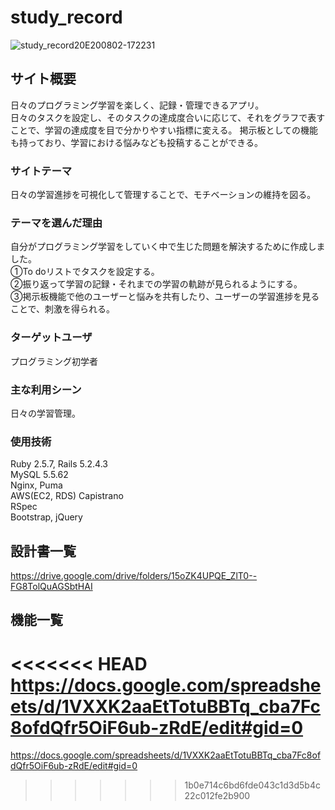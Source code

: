 # study_record
![study_record20E200802-172231](https://user-images.githubusercontent.com/62270611/89118927-d33f6280-d4e4-11ea-8919-18fb05ae5fe6.png)


## サイト概要
日々のプログラミング学習を楽しく、記録・管理できるアプリ。  
日々のタスクを設定し、そのタスクの達成度合いに応じて、それをグラフで表すことで、学習の達成度を目で分かりやすい指標に変える。
掲示板としての機能も持っており、学習における悩みなども投稿することができる。


### サイトテーマ
日々の学習進捗を可視化して管理することで、モチベーションの維持を図る。

### テーマを選んだ理由
自分がプログラミング学習をしていく中で生じた問題を解決するために作成しました。  
①To doリストでタスクを設定する。  
②振り返って学習の記録・それまでの学習の軌跡が見られるようにする。  
③掲示板機能で他のユーザーと悩みを共有したり、ユーザーの学習進捗を見ることで、刺激を得られる。  

### ターゲットユーザ
プログラミング初学者

### 主な利用シーン
日々の学習管理。

### 使用技術
Ruby 2.5.7, Rails 5.2.4.3  
MySQL 5.5.62  
Nginx, Puma  
AWS(EC2, RDS) 
Capistrano  
RSpec  
Bootstrap, jQuery  

## 設計書一覧
https://drive.google.com/drive/folders/15oZK4UPQE_ZlT0--FG8TolQuAGSbtHAI

## 機能一覧
<<<<<<< HEAD
https://docs.google.com/spreadsheets/d/1VXXK2aaEtTotuBBTq_cba7Fc8ofdQfr5OiF6ub-zRdE/edit#gid=0
=======
https://docs.google.com/spreadsheets/d/1VXXK2aaEtTotuBBTq_cba7Fc8ofdQfr5OiF6ub-zRdE/edit#gid=0
>>>>>>> 1b0e714c6bd6fde043c1d3d5b4c22c012fe2b900
